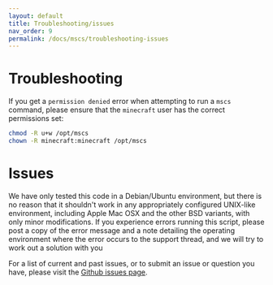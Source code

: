 ```yaml
---
layout: default
title: Troubleshooting/issues
nav_order: 9
permalink: /docs/mscs/troubleshooting-issues
---
```


# Troubleshooting

If you get a `permission denied` error when attempting to
run a `mscs` command, please ensure that the `minecraft`
user has the correct permissions set:

```bash
chmod -R u+w /opt/mscs
chown -R minecraft:minecraft /opt/mscs
```

# Issues

We have only tested this code in a Debian/Ubuntu environment, but there is no reason that it shouldn't work in any appropriately configured UNIX-like environment, including Apple Mac OSX and the other BSD variants, with only minor modifications. If you experience errors running this script, please post a copy of the error message and a note detailing the operating environment where the error occurs to the support thread, and we will try to work out a solution with you

For a list of current and past issues, or to submit an issue or question you have,
please visit the [Github issues page](https://github.com/MinecraftServerControl/mscs/issues).
